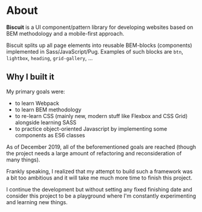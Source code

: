 # About

**Biscuit** is a UI component/pattern library for developing websites based on BEM methodology and a mobile-first approach.

Biscuit splits up all page elements into reusable BEM-blocks (components) implemented in Sass/JavaScript/Pug. Examples of such blocks are `btn`, `lightbox`, `heading`, `grid-gallery`, ...

## Why I built it

My primary goals were:
* to learn Webpack
* to learn BEM methodology
* to re-learn CSS (mainly new, modern stuff like Flexbox and CSS Grid) alongside learning SASS
* to practice object-oriented Javascript by implementing some components as ES6 classes

As of December 2019, all of the beforementioned goals are reached (though the project needs a large amount of refactoring and reconsideration of many things). 

Frankly speaking, I realized that my attempt to build such a framework was a bit too ambitious and it will take me much more time to finish this project. 

I continue the development but without setting any fixed finishing date and consider this project to be a playground where I'm constantly experimenting and learning new things.
